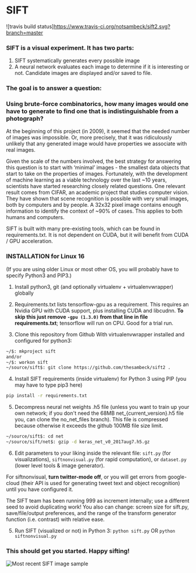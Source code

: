 # SIFT

![travis build status]https://www.travis-ci.org/notsambeck/sift2.svg?branch=master

### SIFT is a visual experiment. It has two parts:

1. SIFT systematically generates every possible image
2. A neural network evaluates each image to determine if it is interesting or not. Candidate images are displayed and/or saved to file.

### The goal is to answer a question:
### Using brute-force combinatorics, how many images would one have to generate to find one that is indistinguishable from a photograph?

At the beginning of this project (in 2009), it seemed that the needed number of images was impossible. Or, more precisely, that it was ridiculously unlikely that any generated image would have properties we associate with real images.

Given the scale of the numbers involved, the best strategy for answering this question is to start with ‘minimal’ images - the smallest data objects that start to take on the properties of images. Fortunately, with the development of machine learning as a viable technology over the last ~10 years, scientists have started researching closely related questions. One relevant result comes from CIFAR, an academic project that studies computer vision. They have shown that scene recognition is possible with very small images, both by computers and by people. A 32x32 pixel image contains enough information to identify the context of ~90% of cases. This applies to both humans and computers.


SIFT is built with many pre-existing tools, which can be found in requirements.txt. It is not dependent on CUDA, but it will benefit from CUDA / GPU acceleration.

### INSTALLATION for Linux 16
(If you are using older Linux or most other OS, you will probably have to specify Python3 and PIP3.)

1. Install python3, git (and optionally virtualenv + virtualenvwrapper) globally

2. Requirements.txt lists tensorflow-gpu as a requirement. This requires an Nvidia GPU with CUDA support, plus installing CUDA and libcudnn. **To skip this just remove `-gpu (1.3.0)` from that line in file requirements.txt**; tensorflow will run on CPU. Good for a trial run.

3. Clone this repository from Github
With virtualenvwrapper installed and configured for python3:
```bash
~/$: mkproject sift
and/or
~/$: workon sift
~/source/sift$: git clone https://github.com/thesambeck/sift2 .
```

4. Install SIFT requirements (inside virtualenv) for Python 3 using PIP (you may have to type pip3 here)
```bash
pip install -r requirements.txt
```

5. Decompress neural net weights .h5 file (unless you want to train up your own network; if you don't need the 68MB net_{current_version}.h5 file you, can clone the no_net_files branch). This file is compressed because otherwise it exceeds the github 100MB file size limit.
```bash
~/source/sift$: cd net
~/source/sift/net$: gzip -d keras_net_v0_2017aug7.h5.gz
```

6. Edit parameters to your liking inside the relevant file: `sift.py` (for visualizations), `siftnonvisual.py` (for rapid computation), or `dataset.py` (lower level tools & image generator).

For siftnonvisual, **turn twitter-mode off**, or you will get errors from google-cloud (their API is used for generating tweet text and object recognition) until you have configured it.

The SIFT team has been running 999 as increment internally; use a different seed to avoid duplicating work! You also can change: screen size for sift.py, save/file/output preferences, and the range of the transform generator function (i.e. contrast) with relative ease.

5. Run SIFT (visualized or not) in Python 3:
```python sift.py```
OR
```python siftnonvisual.py```


### This should get you started. Happy sifting!

![Most recent SIFT image sample](https://github.com/notsambeck/sift2/blob/master/most_recent.png)
